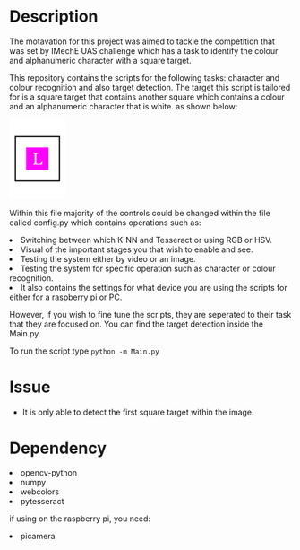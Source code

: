 # Description
The motavation for this project was aimed to tackle the competition that was set by IMechE UAS challenge which has a task to identify the colour and alphanumeric character with a square target.

This repository contains the scripts for the following tasks: character and colour recognition and also target detection. The target this script is tailored for is a square target that contains another square which contains a colour and an alphanumeric character that is white. as shown below:

<img src="Test_Images/L_georgia_fuchsia.png" alt="L" width="100">

Within this file majority of the controls could be changed within the file called config.py which contains operations such as: 
<li>Switching between which K-NN and Tesseract or using RGB or HSV. </li>
<li>Visual of the important stages you that wish to enable and see. </li>
<li>Testing the system either by video or an image.</li>
<li>Testing the system for specific operation such as character or colour recognition.</li>
<li>It also contains the settings for what device you are using the scripts for either for a raspberry pi or PC.</li>

However, if you wish to fine tune the scripts, they are seperated to their task that they are focused on. You can find the target detection inside the Main.py.

To run the script type ```python -m Main.py```

# Issue
- It is only able to detect the first square target within the image.

# Dependency
<li>opencv-python</li>
<li>numpy</li>
<li>webcolors</li>
<li>pytesseract</li>

if using on the raspberry pi, you need:
<li>picamera</li>




